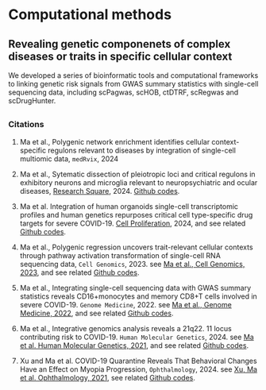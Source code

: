 # Computational methods
## Revealing genetic componenets of complex diseases or traits in specific cellular context



We developed a series of bioinformatic tools and computational frameworks to linking genetic risk signals from GWAS summary statistics with single-cell sequencing data, including scPagwas, scHOB, ctDTRF, scRegwas and scDrugHunter.

##

##


### Citations
1. Ma et al., Polygenic network enrichment identifies cellular context-specific regulons relevant to diseases by integration of single-cell multiomic data, `medRvix`, 2024

2. Ma et al., Sytematic dissection of pleiotropic loci and critical regulons in exhibitory neurons and microglia relevant to neuropsychiatric and ocular diseases, [Research Square](https://www.researchsquare.com/article/rs-4514542/v1), 2024. [Github codes](https://github.com/mayunlong89/Brain_eye_comorbidity).

3. Ma et al. Integration of human organoids single-cell transcriptomic profiles and human genetics repurposes critical cell type-specific drug targets for severe COVID-19. [Cell Proliferation](https://onlinelibrary.wiley.com/doi/full/10.1111/cpr.13558), 2024, and see related [Github codes](https://github.com/mayunlong89/scHuman_organoids_COVID19).


4. Ma et al., Polygenic regression uncovers trait-relevant cellular contexts through pathway activation transformation of single-cell RNA sequencing data, `Cell Genomics`, 2023. see [Ma et al., Cell Genomics, 2023](https://www.cell.com/cell-genomics/fulltext/S2666-979X(23)00180-5), and see related [Github codes](https://github.com/mayunlong89/scPagwas_main).

5. Ma et al., Integrating single-cell sequencing data with GWAS summary statistics reveals CD16+monocytes and memory CD8+T cells involved in severe COVID-19. `Genome Medicine`, 2022. see [Ma et al., Genome Medicine, 2022](https://link.springer.com/article/10.1186/s13073-022-01021-1), and see related [Github codes](https://github.com/mayunlong89/COVID19_scRNA).

6. Ma et al., Integrative genomics analysis reveals a 21q22. 11 locus contributing risk to COVID-19. `Human Molecular Genetics`, 2024. see [Ma et al. Human Molecular Genetics, 2021](https://academic.oup.com/hmg/article/30/13/1247/6265026), and see related [Github codes](https://github.com/mayunlong89/Host_genetics_for_COVID-19).
   
7. Xu and Ma et al. COVID-19 Quarantine Reveals That Behavioral Changes Have an Effect on Myopia Progression, `Ophthalmology`, 2024. see [Xu, Ma et al. Ophthalmology, 2021](https://www.sciencedirect.com/science/article/pii/S0161642021002578), see related [Github codes](https://github.com/mayunlong89/MIES).


